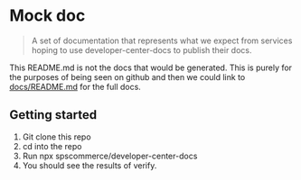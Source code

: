 # Mock doc

> A set of documentation that represents what we expect from services hoping to use developer-center-docs to publish their docs.

This README.md is not the docs that would be generated. This is purely for the purposes of being seen on github and then we could link to [docs/README.md](docs/README.md) for the full docs.

## Getting started

1. Git clone this repo
1. cd into the repo
1. Run npx spscommerce/developer-center-docs
1. You should see the results of verify.
